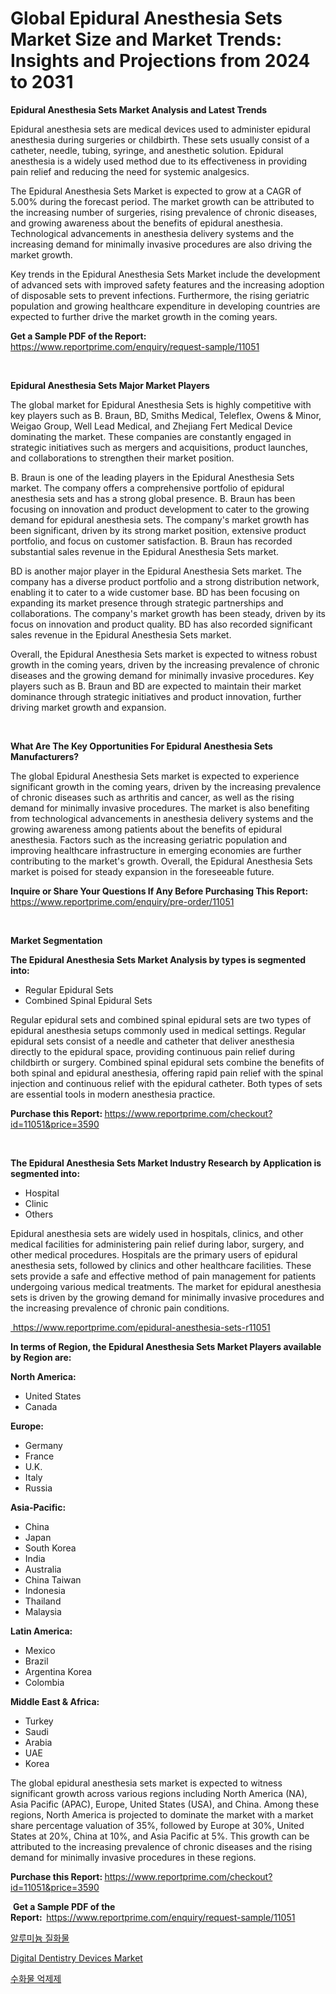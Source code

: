 <p><h1>Global Epidural Anesthesia Sets Market Size and Market Trends: Insights and Projections from 2024 to 2031</h1></p><p><strong>Epidural Anesthesia Sets Market Analysis and Latest Trends</strong></p>
<p><p>Epidural anesthesia sets are medical devices used to administer epidural anesthesia during surgeries or childbirth. These sets usually consist of a catheter, needle, tubing, syringe, and anesthetic solution. Epidural anesthesia is a widely used method due to its effectiveness in providing pain relief and reducing the need for systemic analgesics.</p><p>The Epidural Anesthesia Sets Market is expected to grow at a CAGR of 5.00% during the forecast period. The market growth can be attributed to the increasing number of surgeries, rising prevalence of chronic diseases, and growing awareness about the benefits of epidural anesthesia. Technological advancements in anesthesia delivery systems and the increasing demand for minimally invasive procedures are also driving the market growth.</p><p>Key trends in the Epidural Anesthesia Sets Market include the development of advanced sets with improved safety features and the increasing adoption of disposable sets to prevent infections. Furthermore, the rising geriatric population and growing healthcare expenditure in developing countries are expected to further drive the market growth in the coming years.</p></p>
<p><strong>Get a Sample PDF of the Report:&nbsp;</strong> <a href="https://www.reportprime.com/enquiry/request-sample/11051">https://www.reportprime.com/enquiry/request-sample/11051</a></p>
<p>&nbsp;</p>
<p><strong>Epidural Anesthesia Sets Major Market Players</strong></p>
<p><p>The global market for Epidural Anesthesia Sets is highly competitive with key players such as B. Braun, BD, Smiths Medical, Teleflex, Owens & Minor, Weigao Group, Well Lead Medical, and Zhejiang Fert Medical Device dominating the market. These companies are constantly engaged in strategic initiatives such as mergers and acquisitions, product launches, and collaborations to strengthen their market position.</p><p>B. Braun is one of the leading players in the Epidural Anesthesia Sets market. The company offers a comprehensive portfolio of epidural anesthesia sets and has a strong global presence. B. Braun has been focusing on innovation and product development to cater to the growing demand for epidural anesthesia sets. The company's market growth has been significant, driven by its strong market position, extensive product portfolio, and focus on customer satisfaction. B. Braun has recorded substantial sales revenue in the Epidural Anesthesia Sets market.</p><p>BD is another major player in the Epidural Anesthesia Sets market. The company has a diverse product portfolio and a strong distribution network, enabling it to cater to a wide customer base. BD has been focusing on expanding its market presence through strategic partnerships and collaborations. The company's market growth has been steady, driven by its focus on innovation and product quality. BD has also recorded significant sales revenue in the Epidural Anesthesia Sets market.</p><p>Overall, the Epidural Anesthesia Sets market is expected to witness robust growth in the coming years, driven by the increasing prevalence of chronic diseases and the growing demand for minimally invasive procedures. Key players such as B. Braun and BD are expected to maintain their market dominance through strategic initiatives and product innovation, further driving market growth and expansion.</p></p>
<p>&nbsp;</p>
<p><strong>What Are The Key Opportunities For Epidural Anesthesia Sets Manufacturers?</strong></p>
<p><p>The global Epidural Anesthesia Sets market is expected to experience significant growth in the coming years, driven by the increasing prevalence of chronic diseases such as arthritis and cancer, as well as the rising demand for minimally invasive procedures. The market is also benefiting from technological advancements in anesthesia delivery systems and the growing awareness among patients about the benefits of epidural anesthesia. Factors such as the increasing geriatric population and improving healthcare infrastructure in emerging economies are further contributing to the market's growth. Overall, the Epidural Anesthesia Sets market is poised for steady expansion in the foreseeable future.</p></p>
<p><strong>Inquire or Share Your Questions If Any Before Purchasing This Report:</strong> <a href="https://www.reportprime.com/enquiry/pre-order/11051">https://www.reportprime.com/enquiry/pre-order/11051</a></p>
<p>&nbsp;</p>
<p><strong>Market Segmentation</strong></p>
<p><strong>The Epidural Anesthesia Sets Market Analysis by types is segmented into:</strong></p>
<p><ul><li>Regular Epidural Sets</li><li>Combined Spinal Epidural Sets</li></ul></p>
<p><p>Regular epidural sets and combined spinal epidural sets are two types of epidural anesthesia setups commonly used in medical settings. Regular epidural sets consist of a needle and catheter that deliver anesthesia directly to the epidural space, providing continuous pain relief during childbirth or surgery. Combined spinal epidural sets combine the benefits of both spinal and epidural anesthesia, offering rapid pain relief with the spinal injection and continuous relief with the epidural catheter. Both types of sets are essential tools in modern anesthesia practice.</p></p>
<p><strong>Purchase this Report:&nbsp;</strong><a href="https://www.reportprime.com/checkout?id=11051&price=3590">https://www.reportprime.com/checkout?id=11051&price=3590</a></p>
<p>&nbsp;</p>
<p><strong>The Epidural Anesthesia Sets Market Industry Research by Application is segmented into:</strong></p>
<p><ul><li>Hospital</li><li>Clinic</li><li>Others</li></ul></p>
<p><p>Epidural anesthesia sets are widely used in hospitals, clinics, and other medical facilities for administering pain relief during labor, surgery, and other medical procedures. Hospitals are the primary users of epidural anesthesia sets, followed by clinics and other healthcare facilities. These sets provide a safe and effective method of pain management for patients undergoing various medical treatments. The market for epidural anesthesia sets is driven by the growing demand for minimally invasive procedures and the increasing prevalence of chronic pain conditions.</p></p>
<p><a href="https://www.reportprime.com/epidural-anesthesia-sets-r11051">&nbsp;https://www.reportprime.com/epidural-anesthesia-sets-r11051</a></p>
<p><strong>In terms of Region, the Epidural Anesthesia Sets Market Players available by Region are:</strong></p>
<p>
    <p> <strong> North America: </strong>
        <ul>
            <li>United States</li>
            <li>Canada</li>
        </ul>
        </p> 
    <p> <strong> Europe: </strong>
        <ul>
            <li>Germany</li>
            <li>France</li>
            <li>U.K.</li>
            <li>Italy</li>
            <li>Russia</li>
        </ul>
        </p> 
    <p> <strong> Asia-Pacific: </strong>
        <ul>
            <li>China</li>
            <li>Japan</li>
            <li>South Korea</li>
            <li>India</li>
            <li>Australia</li>
            <li>China Taiwan</li>
            <li>Indonesia</li>
            <li>Thailand</li>
            <li>Malaysia</li>
        </ul>
        </p> 
    <p> <strong> Latin America: </strong>
        <ul>
            <li>Mexico</li>
            <li>Brazil</li>
            <li>Argentina Korea</li>
            <li>Colombia</li>
        </ul>
        </p> 
    <p> <strong> Middle East & Africa: </strong>
        <ul>
            <li>Turkey</li>
            <li>Saudi</li>
            <li>Arabia</li>
            <li>UAE</li>
            <li>Korea</li>
        </ul>
    </p>
    </p>
<p><p>The global epidural anesthesia sets market is expected to witness significant growth across various regions including North America (NA), Asia Pacific (APAC), Europe, United States (USA), and China. Among these regions, North America is projected to dominate the market with a market share percentage valuation of 35%, followed by Europe at 30%, United States at 20%, China at 10%, and Asia Pacific at 5%. This growth can be attributed to the increasing prevalence of chronic diseases and the rising demand for minimally invasive procedures in these regions.</p></p>
<p><strong>Purchase this Report: </strong><a href="https://www.reportprime.com/checkout?id=11051&price=3590">https://www.reportprime.com/checkout?id=11051&price=3590</a></p>
<p>&nbsp;<strong>Get a Sample PDF of the Report:&nbsp;&nbsp;</strong><a href="https://www.reportprime.com/enquiry/request-sample/11051">https://www.reportprime.com/enquiry/request-sample/11051</a></p>
<p><strong></strong></p>
<p><p><a href="https://github.com/Elenrrera7685/Market-Research-Report-List-1/blob/main/540745822316.md">알루미늄 질화물</a></p><p><a href="https://github.com/Whitneyboyettebo9kiw7yr13/Market-Research-Report-List-2/blob/main/digital-dentistry-devices-market.md">Digital Dentistry Devices Market</a></p><p><a href="https://github.com/sammyUltyylrich9067856/Market-Research-Report-List-1/blob/main/335607222317.md">수화물 억제제</a></p></p>